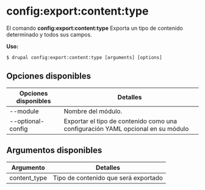 # config:export:content:type
El comando **config:export:content:type** Exporta un tipo de contenido determinado y todos sus campos.

**Uso:**
```
$ drupal config:export:content:type [arguments] [options] 
```

## Opciones disponibles
Opciones disponibles | Detalles
-------|-------------
--module | Nombre del módulo.
--optional-config | Exportar el tipo de contenido como una configuración YAML opcional en su módulo

## Argumentos disponibles
Argumento | Detalles
---------|-------------
content_type | Tipo de contenido que será exportado
